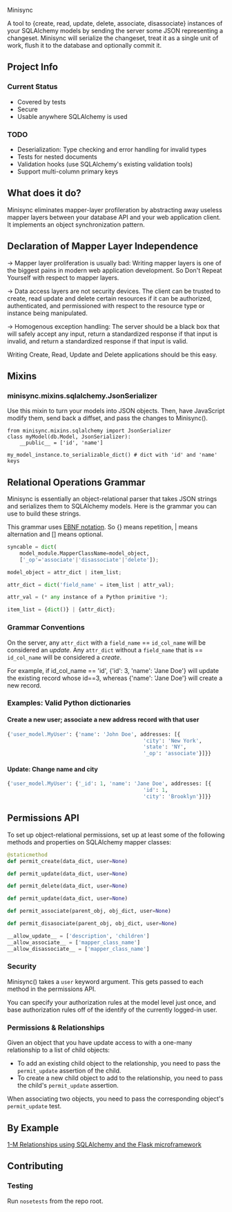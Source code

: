 Minisync

A tool to {create, read, update, delete, associate, disassociate} instances of your SQLAlchemy models by sending the server some JSON representing a changeset. Minisync will serialize the changeset, treat it as a single unit of work, flush it to the database and optionally commit it.

## Project Info

### Current Status

* Covered by tests
* Secure
* Usable anywhere SQLAlchemy is used

### TODO

* Deserialization: Type checking and error handling for invalid types
* Tests for nested documents
* Validation hooks (use SQLAlchemy's existing validation tools)
* Support multi-column primary keys


## What does it do?

Minisync eliminates mapper-layer profileration by abstracting away useless mapper layers between your database API and your web application client. 
It implements an object synchronization pattern.

## Declaration of Mapper Layer Independence

-> Mapper layer proliferation is usually bad: Writing mapper layers is one of the biggest pains in modern web application development. So Don't Repeat Yourself with respect to mapper layers.

-> Data access layers are not security devices. The client can be trusted to create, read update and delete certain resources if it can be authorized, authenticated, and permissioned with respect to the resource type or instance being manipulated.

-> Homogenous exception handling: The server should be a black box that will safely accept any input, return a standardized response if that input is invalid, and return a standardized response if that input is valid.

Writing Create, Read, Update and Delete applications should be this easy.

## Mixins

### minisync.mixins.sqlalchemy.JsonSerializer

Use this mixin to turn your models into JSON objects. Then, have JavaScript modify them, send back a diffset, and pass the changes to Minisync().

```
from minisync.mixins.sqlalchemy import JsonSerializer
class myModel(db.Model, JsonSerializer):
	__public__ = ['id', 'name']
```
```
my_model_instance.to_serializable_dict() # dict with 'id' and 'name' keys
```

## Relational Operations Grammar

Minisync is essentially an object-relational parser that takes JSON strings and serializes them to SQLAlchemy models. Here is the grammar you can use to build these strings.

This grammar uses [EBNF notation](https://en.wikipedia.org/wiki/Extended_Backus%E2%80%93Naur_Form). So {} means repetition, | means alternation and [] means optional.

```py
syncable = dict(
	model_module.MapperClassName=model_object,
	['_op'='associate'|'disassociate'|'delete']);

model_object = attr_dict | item_list;

attr_dict = dict('field_name' = item_list | attr_val);

attr_val = (* any instance of a Python primitive *);

item_list = {dict()} | {attr_dict};
```

### Grammar Conventions

On the server, any `attr_dict` with a `field_name` == `id_col_name` will be considered an *update*. Any `attr_dict` without a `field_name` that is == `id_col_name` will be considered a *create*.

For example, if id_col_name == 'id', {'id': 3, 'name': 'Jane Doe'} will update the existing record whose id==3, whereas {'name': 'Jane Doe'} will create a new record.

### Examples: Valid Python dictionaries

#### Create a new user; associate a new address record with that user

```py
{'user_model.MyUser': {'name': 'John Doe', addresses: [{
											'city': 'New York',
											'state': 'NY',
											'_op': 'associate'}]}}
```
		
#### Update: Change name and city

```py
{'user_model.MyUser': {'_id': 1, 'name': 'Jane Doe', addresses: [{
											'id': 1,
											'city': 'Brooklyn'}]}}
```

## Permissions API

To set up object-relational permissions, set up at least some of the following methods and properties on SQLAlchemy mapper classes:

```py
@staticmethod
def permit_create(data_dict, user=None)

def permit_update(data_dict, user=None)

def permit_delete(data_dict, user=None)

def permit_update(data_dict, user=None)

def permit_associate(parent_obj, obj_dict, user=None)

def permit_disasociate(parent_obj, obj_dict, user=None)

__allow_update__ = ['description', 'children']
__allow_associate__ = ['mapper_class_name']
__allow_disassociate__ = ['mapper_class_name']
```

### Security

Minisync() takes a `user` keyword argument. This gets passed to each method in the permissions API.

You can specify your authorization rules at the model level just once, and base authorization rules off of the identify of the currently logged-in user.

### Permissions & Relationships

Given an object that you have update access to with a one-many relationship to a list of child objects:

* To add an existing child object to the relationship, you need to pass the `permit_update` assertion of the child.
* To create a new child object to add to the relationship, you need to pass the child's `permit_update` assertion.

When associating two objects, you need to pass the corresponding object's `permit_update` test.

## By Example

[1-M Relationships using SQLAlchemy and the Flask microframework](https://github.com/Tutorspree/minisync/wiki/flask-example)

## Contributing

### Testing

Run `nosetests` from the repo root.

